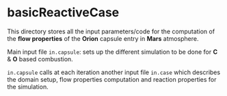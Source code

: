 # basicReactiveCase 

This directory stores all the input parameters/code for the computation of the **flow properties** of the **Orion** capsule 
entry in **Mars** atmosphere. 

Main input file ```in.capsule```: sets up the different simulation to be done for **C** & **O** based combustion. 

```in.capsule``` calls at each iteration another input file ```in.case``` which describes the domain setup, flow properties computation and reaction properties for the simulation. 